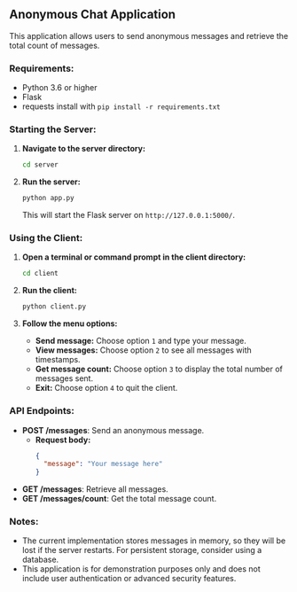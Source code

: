 ## Anonymous Chat Application

This application allows users to send anonymous messages and retrieve the total count of messages.

### Requirements:

- Python 3.6 or higher
- Flask 
- requests
  install with `pip install -r requirements.txt`

### Starting the Server:

1. **Navigate to the server directory:** 
   ```bash
   cd server
   ```
2. **Run the server:**
   ```bash
   python app.py
   ```
   This will start the Flask server on `http://127.0.0.1:5000/`.

### Using the Client:

1. **Open a terminal or command prompt in the client directory:**
   ```bash
   cd client
   ```
2. **Run the client:**
   ```bash
   python client.py
   ```

3. **Follow the menu options:**
   - **Send message:** Choose option `1` and type your message.
   - **View messages:** Choose option `2` to see all messages with timestamps.
   - **Get message count:** Choose option `3` to display the total number of messages sent.
   - **Exit:** Choose option `4` to quit the client.

### API Endpoints:

- **POST /messages**: Send an anonymous message.
  - **Request body:**
    ```json
    {
      "message": "Your message here"
    }
    ```
- **GET /messages**: Retrieve all messages.
- **GET /messages/count**: Get the total message count.

### Notes:

- The current implementation stores messages in memory, so they will be lost if the server restarts. For persistent storage, consider using a database.
- This application is for demonstration purposes only and does not include user authentication or advanced security features. 
